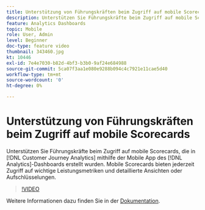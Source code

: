 ```yaml
---
title: Unterstützung von Führungskräften beim Zugriff auf mobile Scorecards
description: Unterstützen Sie Führungskräfte beim Zugriff auf mobile Scorecards, die in Customer Journey Analytics mithilfe der Mobile App des Analytics-Dashboards erstellt wurden.  Mobile Scorecards bieten jederzeit Zugriff auf wichtige Leistungsmetriken und detaillierte Ansichten oder Aufschlüsselungen.
feature: Analytics Dashboards
topic: Mobile
role: User, Admin
level: Beginner
doc-type: feature video
thumbnail: 343460.jpg
kt: 10446
exl-id: 7e4e7030-b82d-4bf3-b3b0-9af24e684988
source-git-commit: 5ca07f3aa1e080e9288b094c4c7921e11cae5d40
workflow-type: tm+mt
source-wordcount: '0'
ht-degree: 0%

---
```


# Unterstützung von Führungskräften beim Zugriff auf mobile Scorecards

Unterstützen Sie Führungskräfte beim Zugriff auf mobile Scorecards, die in [!DNL Customer Journey Analytics] mithilfe der Mobile App des [!DNL Analytics]-Dashboards erstellt wurden.  Mobile Scorecards bieten jederzeit Zugriff auf wichtige Leistungsmetriken und detaillierte Ansichten oder Aufschlüsselungen.

>[!VIDEO](https://video.tv.adobe.com/v/343460/?quality=12&learn=on)

Weitere Informationen dazu finden Sie in der [Dokumentation](https://experienceleague.adobe.com/docs/analytics-platform/using/cja-dashboards/set-up-execs.html?lang=de).